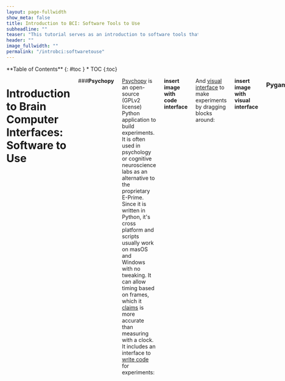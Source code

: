 ```yaml
---
layout: page-fullwidth
show_meta: false
title: Introduction to BCI: Software Tools to Use
subheadline: ""
teaser: "This tutorial serves as an introduction to software tools that you can use to analyze EEG and MEG data."
header: ""
image_fullwidth: ""
permalink: "/introbci:softwaretouse"
---
```

<div class="row">
<div class="medium-4 medium-push-8 columns" markdown="1">
<div class="panel radius" markdown="1">
**Table of Contents**
{: #toc }
*  TOC
{:toc}
</div>
</div><!-- /.medium-4.columns -->
  
<div class="medium-8 medium-pull-4 columns" markdown="1">

# Introduction to Brain Computer Interfaces: Software to Use

###__Psychopy__

[Psychopy](http://www.psychopy.org/about/index.html) is an open-source (GPLv2 license) Python application to build experiments.
It is often used in psychology or cognitive neuroscience labs as an alternative to the proprietary
E-Prime. Since it is written in Python, it's cross platform and scripts usually work on masOS
and Windows with no tweaking. It can allow timing based on frames, which it 
[claims](http://www.psychopy.org/coder/codeStimuli.html#timing) is more accurate than 
measuring with a clock. 
It includes an interface to [write code](http://www.psychopy.org/coder/coder.html#coder)
for experiments:

__insert image with code interface__

And [visual interface](http://www.psychopy.org/builder/builder.html) to make experiments by 
dragging blocks around:

__insert image with visual interface__

### __Pygame__

[Pygame](https://www.pygame.org/wiki/about) is an open (LGPL license) Python library to build games.
Due to its simple library, it is also used in some labs to build experiments. As it is
targeted to a wider audience, it has a pretty good set of [tutorials](https://www.pygame.org/wiki/GettingStarted)
and [docs](https://www.pygame.org/docs/). It has fewer dependencies and is generally
easier to install than psychopy, and can sometimes give you greater control over 
what you display.
However, it's also not geared towards experiments, and you may have to build up some helper
functions to use pygame effectively.

__insert image of pygame interface__

### __OpenViBE__

[OpenViBE](http://openvibe.inria.fr/) is an open-source (AGPLv3) platform specifically
geared towards BCI experiments. 
It has a visual interface consisting of "blocks" that can be used to build experiments.
These blocks can be extended using Python, Lua, C++, or Matlab.

__insert graph expaning OpenViBE__

As it's geared towards BCI development, it has [comprehensive support](http://openvibe.inria.fr/supported-hardware/)
for streaming EEG data from a lot of different devices, and [a lot of algorithms](http://openvibe.inria.fr/documentation/1.3.0/Doc_BoxAlgorithms.html)
specifically for BCIs.
It also has neat 3D interfaces for trying out BCI paradigms, like lifting a spaceship
using motor imagery:

__insert that picture of a... spaceship?__

The main downsides are that its interface can sometimes be intimidating and it does
not have a library, so you cannot use OpenViBE without launching the full interface.
Overall, OpenViBE is a great tool for getting started and experimenting ## various BCI paradigms.

### __OpenEXP__
[OpenEXP](https://github.com/openexp/OpenEXP) is an open-source (MIT license) desktop
app for running experiments and collecting behavioural and physiological data. IT is still in alpha stage,
so may not be ready for experiments yet, but shows great promise for the future, as 
it is developed by [key NeurotechX members](https://github.com/openexp/OpenEXP/graphs/contributors).

__insert picture of OPENEXP__

It is based on [jsPsych](https://github.com/jspsych/jsPsych) and is written using 
Javascript, so it could run in a web browser for scalable data collection.

### __Psychtoolbox__
[Psychtoolbox](http://psychtoolbox.org/) is an open-source (MIT license) set of functions
for running psychophysics experiments in Matlab or Octave. It has a lot of [tutorials](http://peterscarfe.com/ptbtutorials.html)
geared towards psychophysics experiments and a comprehensive [FAQ](https://github.com/Psychtoolbox-3/Psychtoolbox-3/wiki/FAQ).

It can performa pretyy much any visual, text, or audio you might need for 
psychophysics, such as a set of [rotating 3D cubes:](http://peterscarfe.com/rotatingcubesdemo.html)

__insert image of rotating cubes__

The functions provided can sometimes be close to the graphics pipeline, so it may 
have set textures or explicitly ask for anti-aliasing. However, this does provide more control.

</div> <!-- end of content section -->
</div> <!-- end of row -->

